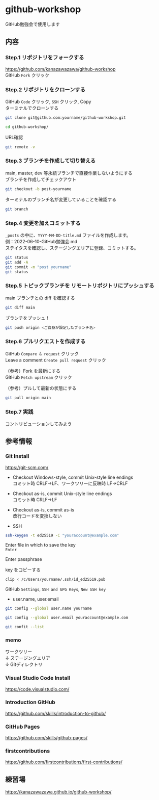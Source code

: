 # github-workshop
GitHub勉強会で使用します

## 内容
### Step.1 リポジトリをフォークする
https://github.com/kanazawazawa/github-workshop  
GitHub `Fork` クリック

### Step.2 リポジトリをクローンする
GitHub `Code` クリック, `SSH` クリック, Copy  
ターミナルでクローンする
```bash
git clone git@github.com:yourname/github-workshop.git
```
```bash
cd github-workshop/
```
URL確認
```bash
git remote -v
```

### Step.3 ブランチを作成して切り替える
main, master, dev 等永続ブランチで直接作業しないようにする  
ブランチを作成してチェックアウト  
```bash
git checkout -b post-yourname
```
ターミナルのブランチ名が変更していることを確認する
```bash
git branch
```

### Step.4 変更を加えコミットする
`_posts` の中に、`YYYY-MM-DD-title.md` ファイルを作成します。  
例：2022-06-10-GitHub勉強会.md  
ステイタスを確認し、ステージングエリアに登録、コミットする。
```bash
git status
git add -A
git commit -m "post yourname"
git status
```

### Step.5 トピックブランチを リモートリポジトリにプッシュする
main ブランチとの diff を確認する
```bash
git diff main
```
ブランチをプッシュ！
```bash
git push origin <ご自身が設定したブランチ名>
```

### Step.6 プルリクエストを作成する
GitHub `Compare & request` クリック  
Leave a comment
`Create pull request` クリック  


（参考）Fork を最新にする  
GitHub `Fetch upstream` クリック  

（参考）プルして最新の状態にする  
```bash
git pull origin main
```

### Step.7 実践
コントリビューションしてみよう

## 参考情報

### Git Install 
https://git-scm.com/

- Checkout Windows-style, commit Unix-style line endings  
コミット時 CRLF→LF、ワークツリーに反映時 LF→CRLF  

- Checkout as-is, commit Unix-style line endings  
コミット時 CRLF→LF  

- Checkout as-is, commit as-is  
改行コードを変換しない  

- SSH
```bash
ssh-keygen -t ed25519 -C "youraccount@example.com"
```
Enter file in which to save the key  
`Enter` 

Enter passphrase  

key をコピーする
```bash
clip < /c/Users/yourname/.ssh/id_ed25519.pub
```

GitHub `Settings`, `SSH and GPG Keys`, `New SSH key`

- user.name, user.email
```bash
git config --global user.name yourname
```
```bash
git config --global user.email youraccount@example.com
```
```bash
git confit --list
```
### memo
ワークツリー  
↓
ステージングエリア  
↓
Gitディレクトリ  

### Visual Studio Code Install
https://code.visualstudio.com/

### Introduction GitHub 
https://github.com/skills/introduction-to-github/

### GitHub Pages
https://github.com/skills/github-pages/

### firstcontributions
https://github.com/firstcontributions/first-contributions/

## 練習場
https://kanazawazawa.github.io/github-workshop/

